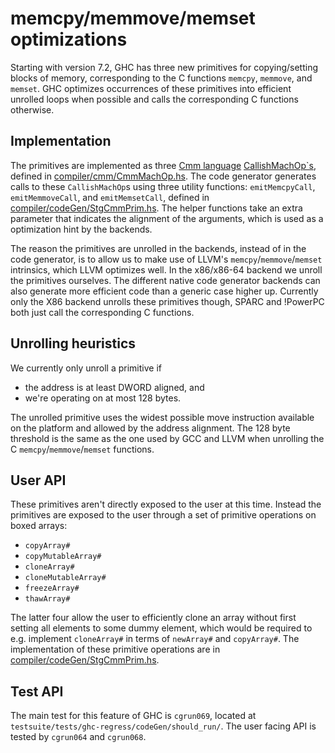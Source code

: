 # memcpy/memmove/memset optimizations


Starting with version 7.2, GHC has three new primitives for copying/setting blocks of memory, corresponding to the C functions `memcpy`, `memmove`, and `memset`. GHC optimizes occurrences of these primitives into efficient unrolled loops when possible and calls the corresponding C functions otherwise.

## Implementation



The primitives are implemented as three [Cmm language](commentary/compiler/cmm-type) [CallishMachOp\`s](commentary/compiler/cmm-type#operators-and-primitive-operations), defined in [compiler/cmm/CmmMachOp.hs](/trac/ghc/browser/ghc/compiler/cmm/CmmMachOp.hs). The code generator generates calls to these `CallishMachOp`s using three utility functions: `emitMemcpyCall`, `emitMemmoveCall`, and `emitMemsetCall`, defined in [compiler/codeGen/StgCmmPrim.hs](/trac/ghc/browser/ghc/compiler/codeGen/StgCmmPrim.hs). The helper functions take an extra parameter that indicates the alignment of the arguments, which is used as a optimization hint by the backends.



The reason the primitives are unrolled in the backends, instead of in the code generator, is to allow us to make use of LLVM's `memcpy`/`memmove`/`memset` intrinsics, which LLVM  optimizes well. In the x86/x86-64 backend we unroll the primitives ourselves. The different native code generator backends can also generate more efficient code than a generic case higher up. Currently only the X86 backend unrolls these primitives though, SPARC and !PowerPC both just call the corresponding C functions.

## Unrolling heuristics


We currently only unroll a primitive if

- the address is at least DWORD aligned, and
- we're operating on at most 128 bytes.


The unrolled primitive uses the widest possible move instruction available on the platform and allowed by the address alignment. The 128 byte threshold is the same as the one used by GCC and LLVM when unrolling the C `memcpy`/`memmove`/`memset` functions.

## User API


These primitives aren't directly exposed to the user at this time. Instead the primitives are exposed to the user through a set of primitive operations on boxed arrays:

- `copyArray#`
- `copyMutableArray#`
- `cloneArray#`
- `cloneMutableArray#`
- `freezeArray#`
- `thawArray#`


The latter four allow the user to efficiently clone an array without first setting all elements to some dummy element, which would be required to e.g. implement `cloneArray#` in terms of `newArray#` and `copyArray#`. The implementation of these primitive operations are in [compiler/codeGen/StgCmmPrim.hs](/trac/ghc/browser/ghc/compiler/codeGen/StgCmmPrim.hs).

## Test API


The main test for this feature of GHC is `cgrun069`, located at `testsuite/tests/ghc-regress/codeGen/should_run/`. The user facing API is tested by `cgrun064` and `cgrun068`.
